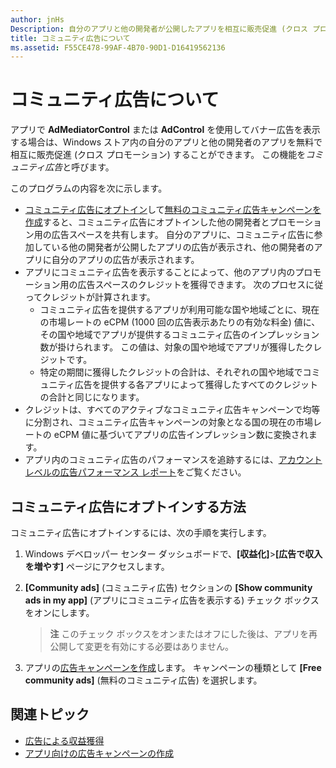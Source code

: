 ```yaml
---
author: jnHs
Description: 自分のアプリと他の開発者が公開したアプリを相互に販売促進 (クロス プロモーション) することができます。 この機能をコミュニティ広告と呼びます。
title: コミュニティ広告について
ms.assetid: F55CE478-99AF-4B70-90D1-D16419562136
---
```


# コミュニティ広告について

アプリで **AdMediatorControl** または **AdControl** を使用してバナー広告を表示する場合は、Windows ストア内の自分のアプリと他の開発者のアプリを無料で相互に販売促進 (クロス プロモーション) することができます。 この機能を*コミュニティ広告*と呼びます。  

このプログラムの内容を次に示します。

* [コミュニティ広告にオプトイン](#how-to-opt-in-to-community-ads)して[無料のコミュニティ広告キャンペーンを作成](create-an-ad-campaign-for-your-app.md)すると、コミュニティ広告にオプトインした他の開発者とプロモーション用の広告スペースを共有します。 自分のアプリに、コミュニティ広告に参加している他の開発者が公開したアプリの広告が表示され、他の開発者のアプリに自分のアプリの広告が表示されます。
* アプリにコミュニティ広告を表示することによって、他のアプリ内のプロモーション用の広告スペースのクレジットを獲得できます。 次のプロセスに従ってクレジットが計算されます。
  * コミュニティ広告を提供するアプリが利用可能な国や地域ごとに、現在の市場レートの eCPM (1000 回の広告表示あたりの有効な料金) 値に、その国や地域でアプリが提供するコミュニティ広告のインプレッション数が掛けられます。 この値は、対象の国や地域でアプリが獲得したクレジットです。
  * 特定の期間に獲得したクレジットの合計は、それぞれの国や地域でコミュニティ広告を提供する各アプリによって獲得したすべてのクレジットの合計と同じになります。
* クレジットは、すべてのアクティブなコミュニティ広告キャンペーンで均等に分割され、コミュニティ広告キャンペーンの対象となる国の現在の市場レートの eCPM 値に基づいてアプリの広告インプレッション数に変換されます。
* アプリ内のコミュニティ広告のパフォーマンスを追跡するには、[アカウント レベルの広告パフォーマンス レポート](advertising-performance-report.md#account-level-advertising-performance-report)をご覧ください。

## コミュニティ広告にオプトインする方法

コミュニティ広告にオプトインするには、次の手順を実行します。

1. Windows デベロッパー センター ダッシュボードで、**[収益化]**&gt;**[広告で収入を増やす]** ページにアクセスします。
2. **[Community ads]** (コミュニティ広告) セクションの **[Show community ads in my app]** (アプリにコミュニティ広告を表示する) チェック ボックスをオンにします。
   > **注**  このチェック ボックスをオンまたはオフにした後は、アプリを再公開して変更を有効にする必要はありません。

3. アプリの[広告キャンペーンを作成](create-an-ad-campaign-for-your-app.md)します。 キャンペーンの種類として **[Free community ads]** (無料のコミュニティ広告) を選択します。


## 関連トピック

* [広告による収益獲得](monetize-with-ads.md)
* [アプリ向けの広告キャンペーンの作成](create-an-ad-campaign-for-your-app.md)


<!--HONumber=May16_HO2-->


